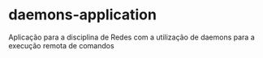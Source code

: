 # daemons-application
Aplicação para a disciplina de Redes com a utilização de daemons para a execução remota de comandos
